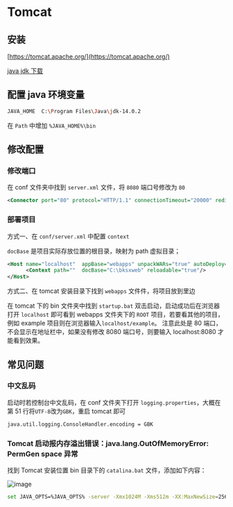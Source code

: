 # Tomcat

## 安装

[https://tomcat.apache.org/](https://tomcat.apache.org/)

[java jdk 下载](https://www.oracle.com/java/technologies/javase-downloads.html)

## 配置 java 环境变量

```sh
JAVA_HOME  C:\Program Files\Java\jdk-14.0.2
```

在 `Path` 中增加 `%JAVA_HOME%\bin`

## 修改配置

### 修改端口

在 conf 文件夹中找到 `server.xml` 文件，将 `8080` 端口号修改为 `80`

```xml
<Connector port="80" protocol="HTTP/1.1" connectionTimeout="20000" redirectPort="8443" />
```

### 部署项目

方式一、在 `conf/server.xml` 中配置 `context`

`docBase` 是项目实际存放位置的根目录，映射为 path 虚拟目录；

```xml
<Host name="localhost"  appBase="webapps" unpackWARs="true" autoDeploy="true" xmlValidation="false" xmlNamespaceAware="false">
      <Context path=""  docBase="C:\bksxweb" reloadable="true"/>
</Host>
```

方式二、在 tomcat 安装目录下找到 `webapps` 文件件，将项目放到里边

在 tomcat 下的 bin 文件夹中找到 `startup.bat` 双击启动，启动成功后在浏览器打开 `localhost` 即可看到 webapps 文件夹下的 `ROOT` 项目，若要看其他的项目，例如 example 项目则在浏览器输入`localhost/example`。
注意此处是 80 端口，不会显示在地址栏中，如果没有修改 8080 端口号，则要输入 localhost:8080 才能看到效果。

## 常见问题

### 中文乱码

启动时若控制台中文乱码，在 conf 文件夹下打开 `logging.properties`，大概在第 51 行将`UTF-8`改为`GBK`，重启 tomcat 即可

```sh
java.util.logging.ConsoleHandler.encoding = GBK
```

### Tomcat 启动报内存溢出错误：java.lang.OutOfMemoryError: PermGen space 异常

找到 Tomcat 安装位置 bin 目录下的 `catalina.bat` 文件，添加如下内容：

![image](/blog/img/be/tomcat.png)

```sh
set JAVA_OPTS=%JAVA_OPTS% -server -Xmx1024M -Xms512m -XX:MaxNewSize=256m -XX:PermSize=512M -XX:MaxPermSize=512m
```
